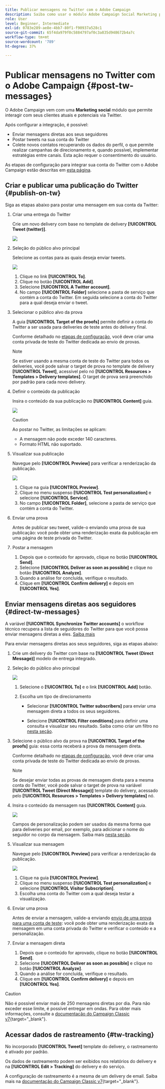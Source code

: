 ```yaml
---
title: Publicar mensagens no Twitter com o Adobe Campaign
description: Saiba como usar o módulo Adobe Campaign Social Marketing para postar mensagens no Twitter e enviar mensagens diretas aos seus seguidores
role: User
level: Beginner, Intermediate
exl-id: 0783e289-ae8e-4bb7-80f1-f90937a528c1
source-git-commit: 65f4da979f0c5884797af0c3a835d948672b4a7c
workflow-type: tm+mt
source-wordcount: '789'
ht-degree: 37%

---
```



# Publicar mensagens no Twitter com o Adobe Campaign {#post-tw-messages}

O Adobe Campaign vem com uma **Marketing social** módulo que permite interagir com seus clientes atuais e potenciais via Twitter.

Após configurar a integração, é possível:

* Enviar mensagens diretas aos seus seguidores
* Postar tweets na sua conta do Twitter
* Colete novos contatos recuperando os dados do perfil, o que permite realizar campanhas de direcionamento e, quando possível, implementar estratégias entre canais. Esta ação requer o consentimento do usuário.


As etapas de configuração para integrar sua conta do Twitter com o Adobe Campaign estão descritas em [esta página](../connect/ac-tw.md).

## Criar e publicar uma publicação do Twitter {#publish-on-tw}

Siga as etapas abaixo para postar uma mensagem em sua conta da Twitter:

1. Criar uma entrega do Twitter

   Crie um novo delivery com base no template de delivery **[!UICONTROL Tweet (twitter)]**.

   ![](assets/tw-new-delivery.png)

1. Seleção do público alvo principal

   Selecione as contas para as quais deseja enviar tweets.

   ![](assets/tw-define-target.png)

   1. Clique no link **[!UICONTROL To]**.
   1. Clique no botão **[!UICONTROL Add]**.
   1. Selecione **[!UICONTROL A Twitter account]**.
   1. No campo **[!UICONTROL Folder]** selecione a pasta de serviço que contém a conta do Twitter. Em seguida selecione a conta do Twitter para a qual deseja enviar o tweet.

1. Selecionar o público alvo da prova

   A guia **[!UICONTROL Target of the proofs]** permite definir a conta do Twitter a ser usada para deliveries de teste antes do delivery final.

   Conforme detalhado no [etapas de configuração](../connect/ac-tw.md#tw-test-account), você deve criar uma conta privada de teste do Twitter dedicada ao envio de provas.

   >[!NOTE]
   >
   >Se estiver usando a mesma conta de teste do Twitter para todos os deliveries, você pode salvar o target de prova no template de delivery **[!UICONTROL Tweet]**, acessível pelo nó **[!UICONTROL Resources > Templates > Delivery templates]**. O target de prova será preenchido por padrão para cada novo delivery.

1. Definir o conteúdo da publicação

   Insira o conteúdo da sua publicação no **[!UICONTROL Content]** guia.

   ![](assets/tw-delivery-content.png)

   >[!CAUTION]
   >
   >Ao postar no Twitter, as limitações se aplicam:
   >
   >* A mensagem não pode exceder 140 caracteres.
   >* Formato HTML não suportado.


1. Visualizar sua publicação

   Navegue pelo **[!UICONTROL Preview]** para verificar a renderização da publicação.

   ![](assets/tw-delivery-preview.png)

   1. Clique na guia **[!UICONTROL Preview]**.
   1. Clique no menu suspenso **[!UICONTROL Test personalization]** e selecione **[!UICONTROL Service]**.
   1. No campo **[!UICONTROL Folder]**, selecione a pasta de serviço que contém a conta do Twitter.

1. Enviar uma prova

   Antes de publicar seu tweet, valide-o enviando uma prova de sua publicação: você pode obter uma renderização exata da publicação em uma página de teste privada do Twitter.

1. Postar a mensagem

   1. Depois que o conteúdo for aprovado, clique no botão **[!UICONTROL Send]**.
   1. Selecione **[!UICONTROL Deliver as soon as possible]** e clique no botão **[!UICONTROL Analyze]**.
   1. Quando a análise for concluída, verifique o resultado.
   1. Clique em **[!UICONTROL Confirm delivery]** e depois em **[!UICONTROL Yes]**.

## Enviar mensagens diretas aos seguidores {#direct-tw-messages}

A variável **[!UICONTROL Synchronize Twitter accounts]** o workflow técnico recupera a lista de seguidores do Twitter para que você possa enviar mensagens diretas a eles. [Saiba mais](../connect/ac-tw.md#synchro-tw-accounts)

Para enviar mensagens diretas aos seus seguidores, siga as etapas abaixo:

1. Crie um delivery do Twitter com base na **[!UICONTROL Tweet (Direct Message)]** modelo de entrega integrado.

1. Seleção do público alvo principal

   ![](assets/tw-dm-define-target.png)

   1. Selecione o **[!UICONTROL To]** e o link **[!UICONTROL Add]** botão.

   1. Escolha um tipo de direcionamento

      * Selecionar **[!UICONTROL Twitter subscribers]** para enviar uma mensagem direta a todos os seus seguidores.

      * Selecione **[!UICONTROL Filter conditions]** para definir uma consulta e visualizar seu resultado. Saiba como criar um filtro no [nesta seção](../audiences/create-filters.md#advanced-filters).

1. Selecione o público alvo da prova na **[!UICONTROL Target of the proofs]** guia: essa conta receberá a prova da mensagem direta.

   Conforme detalhado no [etapas de configuração](../connect/ac-tw.md#tw-test-account), você deve criar uma conta privada de teste do Twitter dedicada ao envio de provas.


   >[!NOTE]
   >
   >Se desejar enviar todas as provas de mensagem direta para a mesma conta do Twitter, você pode salvar o target de prova na variável **[!UICONTROL Tweet (Direct Message)]** template do delivery, acessado pelo **[!UICONTROL Resources > Templates > Delivery templates]** nó.

1. Insira o conteúdo da mensagem nas **[!UICONTROL Content]** guia.

   ![](assets/tw-dm-content.png)

   Campos de personalização podem ser usados da mesma forma que para deliveries por email, por exemplo, para adicionar o nome do seguidor no corpo da mensagem. Saiba mais [nesta seção](../send/personalize.md).

1. Visualizar sua mensagem

   Navegue pelo **[!UICONTROL Preview]** para verificar a renderização da publicação.

   ![](assets/tw-dm-preview.png)

   1. Clique na guia **[!UICONTROL Preview]**.
   1. Clique no menu suspenso **[!UICONTROL Test personalization]** e selecione **[!UICONTROL Visitor Subscription]**.
   1. Escolha uma conta do Twitter com a qual deseja testar a visualização.

1. Enviar uma prova

   Antes de enviar a mensagem, valide-a enviando [envio de uma prova para uma conta de teste](../send/preview-and-proof.md): você pode obter uma renderização exata da mensagem em uma conta privada do Twitter e verificar o conteúdo e a personalização.

1. Enviar a mensagem direta

   1. Depois que o conteúdo for aprovado, clique no botão **[!UICONTROL Send]**.
   1. Selecione **[!UICONTROL Deliver as soon as possible]** e clique no botão **[!UICONTROL Analyze]**.
   1. Quando a análise for concluída, verifique o resultado.
   1. Clique em **[!UICONTROL Confirm delivery]** e depois em **[!UICONTROL Yes]**.

>[!CAUTION]
>
>Não é possível enviar mais de 250 mensagens diretas por dia. Para não exceder esse limite, é possível entregar em ondas. Para obter mais informações, consulte a [documentação do Campaign Classic v7](https://experienceleague.adobe.com/docs/campaign-classic/using/sending-messages/key-steps-when-creating-a-delivery/steps-sending-the-delivery.html#sending-using-multiple-waves){target="_blank"}.


## Acessar dados de rastreamento {#tw-tracking}

No incorporado **[!UICONTROL Tweet]** template do delivery, o rastreamento é ativado por padrão.

Os dados de rastreamento podem ser exibidos nos relatórios do delivery e na **[!UICONTROL Edit > Tracking]** do delivery e do serviço.

A configuração de rastreamento é a mesma de um delivery de email. Saiba mais na [documentação do Campaign Classic v7](https://experienceleague.adobe.com/docs/campaign-classic/using/sending-messages/monitoring-deliveries/about-delivery-monitoring.html?lang=pt-BR){target="_blank"}.

